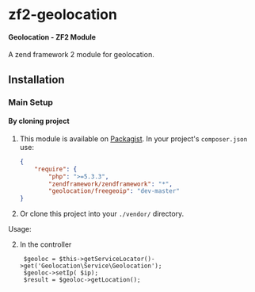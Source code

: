 zf2-geolocation
================

#### Geolocation - ZF2  Module 

A zend framework 2 module for geolocation.

Installation
------------

### Main Setup

#### By cloning project

1. This module is available on [Packagist](https://github.com/gowsram/zf2-google-maps-).
In your project's `composer.json` use:

	```json
    {   
        "require": {
			"php": ">=5.3.3",
			"zendframework/zendframework": "*",
			"geolocation/freegeoip": "dev-master"
    }
	```
2. Or clone this project into your `./vendor/` directory.

Usage:


2. In the controller 

        $geoloc = $this->getServiceLocator()->get('Geolocation\Service\Geolocation'); 
        $geoloc->setIp( $ip);                                        
        $result = $geoloc->getLocation();                                          

